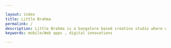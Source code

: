 ```yaml
---

layout: index
title: Little Brahma
permalink: /
description: Little Brahma is a bangalore based creative studio where we provide services such as branding, web & mobile app,illustration & art, packaging & label, magazines & books and animation
keywords: mobile/Web apps , digital innovations

---
```

